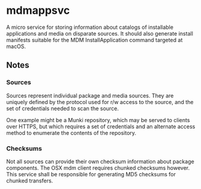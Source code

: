 # mdmappsvc
A micro service for storing information about catalogs of installable applications and media on disparate sources.
It should also generate install manifests suitable for the MDM InstallApplication command targeted at macOS.


## Notes ##

### Sources ###

Sources represent individual package and media sources. They are uniquely defined by the protocol used for r/w access to
the source, and the set of credentials needed to scan the source.

One example might be a Munki repository, which may be served to clients over HTTPS, but which requires a set of credentials
and an alternate access method to enumerate the contents of the repository.

### Checksums ###

Not all sources can provide their own checksum information about package components. The OSX mdm client requires
chunked checksums however. This service shall be responsible for generating MD5 checksums for chunked transfers.

